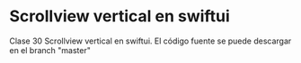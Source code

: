 # Scrollview vertical en swiftui
Clase 30 Scrollview vertical en swiftui. El código fuente se puede descargar en el branch "master"
